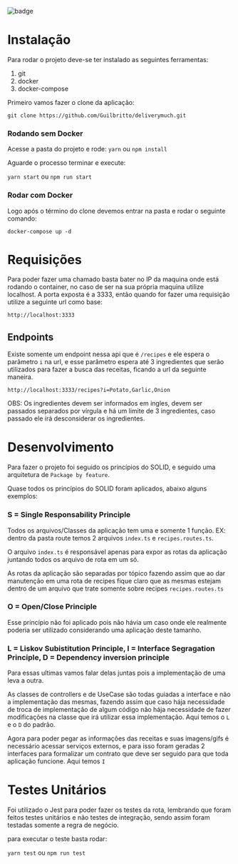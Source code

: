 ![badge](https://img.shields.io/badge/Coverage-100%25-green)
# Instalação

Para rodar o projeto deve-se ter instalado as seguintes ferramentas:

1. git
2. docker
3. docker-compose

Primeiro vamos fazer o clone da aplicação:

`git clone https://github.com/Guilbritto/deliverymuch.git`

### Rodando sem Docker
Acesse a pasta do projeto e rode:
`yarn` ou `npm install`

Aguarde o processo terminar e execute:

`yarn start` ou  `npm run start`

### Rodar com Docker 
Logo após o término do clone devemos entrar na pasta e rodar o seguinte comando:

`docker-compose up -d`

# Requisições

Para poder fazer uma chamado basta bater no IP da maquina onde está rodando o container, no caso de ser na sua própria maquina utilize localhost. A porta exposta é a 3333, então quando for fazer uma requisição utilize a seguinte url como base:

`http://localhost:3333`

## Endpoints

Existe somente um endpoint nessa api que é `/recipes` e ele espera o parâmetro `i` na url, e esse parâmetro espera até 3 ingredientes que serão utilizados para fazer a busca das receitas, ficando a url da seguinte maneira.

`http://localhost:3333/recipes?i=Potato,Garlic,Onion`

OBS: Os ingredientes devem ser informados em ingles, devem ser passados separados por vírgula e há um limite de 3 ingredientes, caso passado ele irá desconsiderar os ingredientes.

# Desenvolvimento

Para fazer o projeto foi seguido os princípios do SOLID, e seguido uma arquitetura de `Package by feature`.

Quase todos os princípios do SOLID foram aplicados, abaixo alguns exemplos:

### S = Single Responsability Principle

Todos os arquivos/Classes da aplicação tem uma e somente 1 função.
EX: dentro da pasta route temos 2 arquivos `index.ts` e `recipes.routes.ts`.

O arquivo `index.ts` é responsável apenas para expor as rotas da aplicação juntando todos os arquivo de rota em um só.

As rotas da aplicação são separadas por tópico fazendo assim que ao dar manutenção em uma rota de recipes fique claro que as mesmas estejam dentro de um arquivo que trate somente sobre recipes `recipes.routes.ts`

### O = Open/Close Principle 

Esse princípio não foi aplicado pois não hávia um caso onde ele realmente poderia ser utilizado considerando uma aplicação deste tamanho.

### L = Liskov Subistitution Principle, I = Interface Segragation Principle, D = Dependency inversion principle

Para essas ultimas vamos falar delas juntas pois a implementação de uma leva a outra.

As classes de controllers e de UseCase são todas guiadas a interface e não a implementação das mesmas, fazendo assim que caso hája necessidade de troca de implementação de algum código não hája necessidade de fazer modificações na classe que irá utilizar essa implementação. Aqui temos o `L` e o `D` do padrão.

Agora para poder pegar as informações das receitas e suas imagens/gifs é necessário acessar serviços externos, e para isso foram geradas 2 interfaces para formalizar um contrato que deve ser seguido para que toda aplicação funcione. Aqui temos `I` 

# Testes Unitários

Foi utilizado o Jest para poder fazer os testes da rota, lembrando que foram feitos testes unitários e não testes de integração, sendo assim foram testadas somente a regra de negócio.

para executar o teste basta rodar: 

`yarn test` ou `npm run test`
